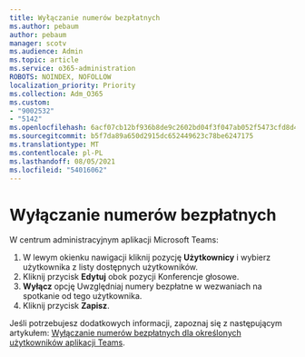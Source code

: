 ```yaml
---
title: Wyłączanie numerów bezpłatnych
ms.author: pebaum
author: pebaum
manager: scotv
ms.audience: Admin
ms.topic: article
ms.service: o365-administration
ROBOTS: NOINDEX, NOFOLLOW
localization_priority: Priority
ms.collection: Adm_O365
ms.custom:
- "9002532"
- "5142"
ms.openlocfilehash: 6acf07cb12bf936b8de9c2602bd04f3f047ab052f5473cfd8d4281215132b327
ms.sourcegitcommit: b5f7da89a650d2915dc652449623c78be6247175
ms.translationtype: MT
ms.contentlocale: pl-PL
ms.lasthandoff: 08/05/2021
ms.locfileid: "54016062"
---
```

# <a name="disabling-toll-free-numbers"></a>Wyłączanie numerów bezpłatnych

W centrum administracyjnym aplikacji Microsoft Teams:

1. W lewym okienku nawigacji kliknij pozycję **Użytkownicy** i wybierz użytkownika z listy dostępnych użytkowników.
2. Kliknij przycisk **Edytuj** obok pozycji Konferencje głosowe.
3. **Wyłącz** opcję Uwzględniaj numery bezpłatne w wezwaniach na spotkanie od tego użytkownika.
4. Kliknij przycisk **Zapisz**.

Jeśli potrzebujesz dodatkowych informacji, zapoznaj się z następującym artykułem: [Wyłączanie numerów bezpłatnych dla określonych użytkowników aplikacji Teams](https://docs.microsoft.com/microsoftteams/disabling-toll-free-numbers-for-specific-teams-users).
